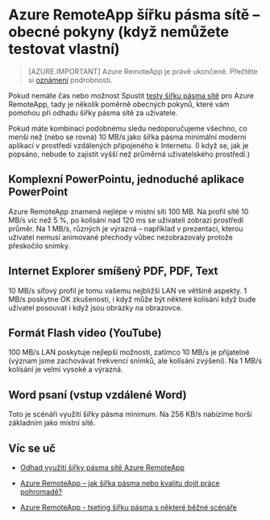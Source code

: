 <properties 
    pageTitle="Azure RemoteApp šířku pásma sítě – obecné pokyny | Microsoft Azure"
    description="Princip několik pokynů základní síťový šířky pásma pro vaše kolekce Azure RemoteApp a aplikace."
    services="remoteapp"
    documentationCenter="" 
    authors="lizap" 
    manager="mbaldwin" />

<tags 
    ms.service="remoteapp" 
    ms.workload="compute" 
    ms.tgt_pltfrm="na" 
    ms.devlang="na" 
    ms.topic="article" 
    ms.date="08/15/2016" 
    ms.author="elizapo" />
    
# <a name="azure-remoteapp-network-bandwidth---general-guidelines-if-you-cant-test-your-own"></a>Azure RemoteApp šířku pásma sítě – obecné pokyny (když nemůžete testovat vlastní)

> [AZURE.IMPORTANT]
> Azure RemoteApp je právě ukončené. Přečtěte si [oznámení](https://go.microsoft.com/fwlink/?linkid=821148) podrobnosti.

Pokud nemáte čas nebo možnost Spustit [testy šířku pásma sítě](remoteapp-bandwidthtests.md) pro Azure RemoteApp, tady je několik poměrně obecných pokynů, které vám pomohou při odhadu šířky pásma sítě za uživatele.

Pokud máte kombinaci podobnému sledu nedoporučujeme všechno, co menší než (nebo se rovná) 10 MB/s jako šířka pásma minimální moderní aplikací v prostředí vzdálených připojeného k Internetu. (I když se, jak je popsáno, nebude to zajistit vyšší než průměrná uživatelského prostředí.)

## <a name="complex-powerpoint-simple-powerpoint"></a>Komplexní PowerPointu, jednoduché aplikace PowerPoint

Azure RemoteApp znamená nejlépe v místní síti 100 MB. Na profil sítě 10 MB/s víc než 5 %, po kolísání nad 120 ms se uživateli zobrazí prostředí průměr. Na 1 MB/s, různých je výrazná – například v prezentaci, kterou uživatel nemusí animované přechody vůbec nezobrazovaly protože přeskočilo snímky.

## <a name="internet-explorer-mixed-pdf-pdf-text"></a>Internet Explorer smíšený PDF, PDF, Text

10 MB/s síťový profil je tomu vašemu nejbližší LAN ve většině aspekty. 1 MB/s poskytne OK zkušenosti, i když může být některé kolísání když bude uživatel posouvat i když jsou obrázky na obrazovce.

## <a name="flash-video-youtube"></a>Formát Flash video (YouTube)

100 MB/s LAN poskytuje nejlepší možnosti, zatímco 10 MB/s je přijatelné (význam jsme zachovávat frekvenci snímků, ale kolísání zvýšení). Na 1 MB/s kolísání je velmi vysoké a výrazná.

## <a name="word-typing-word-remote-input"></a>Word psaní (vstup vzdálené Word)
Toto je scénáři využití šířky pásma minimum. Na 256 KB/s nabízíme horší základním jako místní sítě.

## <a name="learn-more"></a>Víc se uč
- [Odhad využití šířky pásma sítě Azure RemoteApp](remoteapp-bandwidth.md)

- [Azure RemoteApp – jak šířka pásma nebo kvalitu dojít práce pohromadě?](remoteapp-bandwidthexperience.md)

- [Azure RemoteApp - tseting šířku pásma s některé běžné scénáře](remoteapp-bandwidthtests.md)